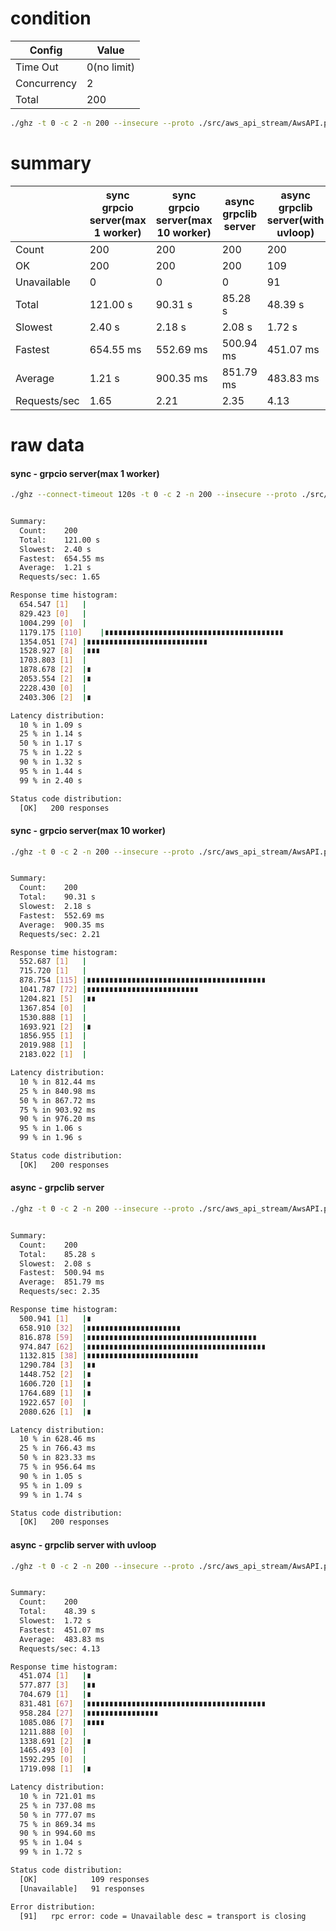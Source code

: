 # condition
| Config      | Value       |
|-------------|-------------|
| Time Out    | 0(no limit) |
| Concurrency | 2           |
| Total       | 200         |
```bash
./ghz -t 0 -c 2 -n 200 --insecure --proto ./src/aws_api_stream/AwsAPI.proto --call AwsAPI.S3.GetObjects -d '{"bucket":"storybook.spaceone.dev"}' 0.0.0.0:50051
```

# summary
|              | sync grpcio server(max 1 worker) | sync grpcio server(max 10 worker) | async grpclib server | async grpclib server(with uvloop) |
|--------------|----------------------------------|-----------------------------------|----------------------|-----------------------------------|
| Count        | 200                              | 200                               | 200                  | 200                               |
| OK           | 200                              | 200                               | 200                  | 109                               |
| Unavailable  | 0                                | 0                                 | 0                    | 91                                |
| Total        | 121.00 s                         | 90.31 s                           | 85.28 s              | 48.39 s                           |
| Slowest      | 2.40 s                           | 2.18 s                            | 2.08 s               | 1.72 s                            |
| Fastest      | 654.55 ms                        | 552.69 ms                         | 500.94 ms            | 451.07 ms                         |
| Average      | 1.21 s                           | 900.35 ms                         | 851.79 ms            | 483.83 ms                         |
| Requests/sec | 1.65                             | 2.21                              | 2.35                 | 4.13                              |

# raw data

#### sync - grpcio server(max 1 worker)
```bash
./ghz --connect-timeout 120s -t 0 -c 2 -n 200 --insecure --proto ./src/aws_api_stream/AwsAPI.proto --call AwsAPI.S3.GetObjects -d '{"bucket":"storybook.spaceone.dev"}' 0.0.0.0:50051


Summary:
  Count:	200
  Total:	121.00 s
  Slowest:	2.40 s
  Fastest:	654.55 ms
  Average:	1.21 s
  Requests/sec:	1.65

Response time histogram:
  654.547 [1]	|
  829.423 [0]	|
  1004.299 [0]	|
  1179.175 [110]	|∎∎∎∎∎∎∎∎∎∎∎∎∎∎∎∎∎∎∎∎∎∎∎∎∎∎∎∎∎∎∎∎∎∎∎∎∎∎∎∎
  1354.051 [74]	|∎∎∎∎∎∎∎∎∎∎∎∎∎∎∎∎∎∎∎∎∎∎∎∎∎∎∎
  1528.927 [8]	|∎∎∎
  1703.803 [1]	|
  1878.678 [2]	|∎
  2053.554 [2]	|∎
  2228.430 [0]	|
  2403.306 [2]	|∎

Latency distribution:
  10 % in 1.09 s
  25 % in 1.14 s
  50 % in 1.17 s
  75 % in 1.22 s
  90 % in 1.32 s
  95 % in 1.44 s
  99 % in 2.40 s

Status code distribution:
  [OK]   200 responses
```
#### sync - grpcio server(max 10 worker)
```bash
./ghz -t 0 -c 2 -n 200 --insecure --proto ./src/aws_api_stream/AwsAPI.proto --call AwsAPI.S3.GetObjects -d '{"bucket":"storybook.spaceone.dev"}' 0.0.0.0:50051


Summary:
  Count:	200
  Total:	90.31 s
  Slowest:	2.18 s
  Fastest:	552.69 ms
  Average:	900.35 ms
  Requests/sec:	2.21

Response time histogram:
  552.687 [1]	|
  715.720 [1]	|
  878.754 [115]	|∎∎∎∎∎∎∎∎∎∎∎∎∎∎∎∎∎∎∎∎∎∎∎∎∎∎∎∎∎∎∎∎∎∎∎∎∎∎∎∎
  1041.787 [72]	|∎∎∎∎∎∎∎∎∎∎∎∎∎∎∎∎∎∎∎∎∎∎∎∎∎
  1204.821 [5]	|∎∎
  1367.854 [0]	|
  1530.888 [1]	|
  1693.921 [2]	|∎
  1856.955 [1]	|
  2019.988 [1]	|
  2183.022 [1]	|

Latency distribution:
  10 % in 812.44 ms
  25 % in 840.98 ms
  50 % in 867.72 ms
  75 % in 903.92 ms
  90 % in 976.20 ms
  95 % in 1.06 s
  99 % in 1.96 s

Status code distribution:
  [OK]   200 responses
```
#### async - grpclib server
```bash
./ghz -t 0 -c 2 -n 200 --insecure --proto ./src/aws_api_stream/AwsAPI.proto --call AwsAPI.S3.GetObjects -d '{"bucket":"storybook.spaceone.dev"}' 0.0.0.0:50051


Summary:
  Count:	200
  Total:	85.28 s
  Slowest:	2.08 s
  Fastest:	500.94 ms
  Average:	851.79 ms
  Requests/sec:	2.35

Response time histogram:
  500.941 [1]	|∎
  658.910 [32]	|∎∎∎∎∎∎∎∎∎∎∎∎∎∎∎∎∎∎∎∎∎
  816.878 [59]	|∎∎∎∎∎∎∎∎∎∎∎∎∎∎∎∎∎∎∎∎∎∎∎∎∎∎∎∎∎∎∎∎∎∎∎∎∎∎
  974.847 [62]	|∎∎∎∎∎∎∎∎∎∎∎∎∎∎∎∎∎∎∎∎∎∎∎∎∎∎∎∎∎∎∎∎∎∎∎∎∎∎∎∎
  1132.815 [38]	|∎∎∎∎∎∎∎∎∎∎∎∎∎∎∎∎∎∎∎∎∎∎∎∎∎
  1290.784 [3]	|∎∎
  1448.752 [2]	|∎
  1606.720 [1]	|∎
  1764.689 [1]	|∎
  1922.657 [0]	|
  2080.626 [1]	|∎

Latency distribution:
  10 % in 628.46 ms
  25 % in 766.43 ms
  50 % in 823.33 ms
  75 % in 956.64 ms
  90 % in 1.05 s
  95 % in 1.09 s
  99 % in 1.74 s

Status code distribution:
  [OK]   200 responses
```
#### async - grpclib server with uvloop 
```bash
./ghz -t 0 -c 2 -n 200 --insecure --proto ./src/aws_api_stream/AwsAPI.proto --call AwsAPI.S3.GetObjects -d '{"bucket":"storybook.spaceone.dev"}' 0.0.0.0:50051


Summary:
  Count:	200
  Total:	48.39 s
  Slowest:	1.72 s
  Fastest:	451.07 ms
  Average:	483.83 ms
  Requests/sec:	4.13

Response time histogram:
  451.074 [1]	|∎
  577.877 [3]	|∎∎
  704.679 [1]	|∎
  831.481 [67]	|∎∎∎∎∎∎∎∎∎∎∎∎∎∎∎∎∎∎∎∎∎∎∎∎∎∎∎∎∎∎∎∎∎∎∎∎∎∎∎∎
  958.284 [27]	|∎∎∎∎∎∎∎∎∎∎∎∎∎∎∎∎
  1085.086 [7]	|∎∎∎∎
  1211.888 [0]	|
  1338.691 [2]	|∎
  1465.493 [0]	|
  1592.295 [0]	|
  1719.098 [1]	|∎

Latency distribution:
  10 % in 721.01 ms
  25 % in 737.08 ms
  50 % in 777.07 ms
  75 % in 869.34 ms
  90 % in 994.60 ms
  95 % in 1.04 s
  99 % in 1.72 s

Status code distribution:
  [OK]            109 responses
  [Unavailable]   91 responses

Error distribution:
  [91]   rpc error: code = Unavailable desc = transport is closing
```
